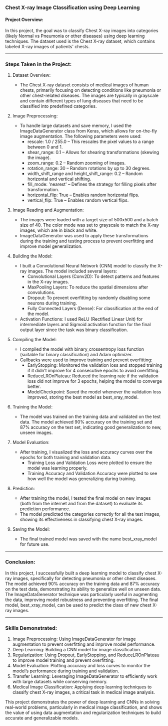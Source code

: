 ### Chest X-ray Image Classification using Deep Learning

#### Project Overview:
In this project, the goal was to classify Chest X-ray images into categories (likely Normal vs Pneumonia or other diseases) using deep learning techniques. The dataset used is the Chest X-ray dataset, which contains labeled X-ray images of patients' chests.

---

### Steps Taken in the Project:

1. Dataset Overview:
   - The Chest X-ray dataset consists of medical images of human chests, primarily focusing on detecting conditions like pneumonia or other chest-related diseases. The images are typically in grayscale and contain different types of lung diseases that need to be classified into predefined categories.

2. Image Preprocessing:
   - To handle large datasets and save memory, I used the ImageDataGenerator class from Keras, which allows for on-the-fly image augmentation. The following parameters were used:
     - rescale: 1.0 / 255.0 – This rescales the pixel values to a range between 0 and 1.
     - shear_range: 0.1 – Allows for shearing transformations (skewing the image).
     - zoom_range: 0.2 – Random zooming of images.
     - rotation_range: 30 – Random rotations by up to 30 degrees.
     - width_shift_range and height_shift_range: 0.2 – Random horizontal and vertical shifting.
     - fill_mode: 'nearest' – Defines the strategy for filling pixels after transformation.
     - horizontal_flip: True – Enables random horizontal flips.
     - vertical_flip: True – Enables random vertical flips.

3. Image Reading and Augmentation:
   - The images were loaded with a target size of 500x500 and a batch size of 40. The color mode was set to grayscale to match the X-ray images, which are in black and white.
   - ImageDataGenerator was used to apply these transformations during the training and testing process to prevent overfitting and improve model generalization.

4. Building the Model:
   - I built a Convolutional Neural Network (CNN) model to classify the X-ray images. The model included several layers:
     - Convolutional Layers (Conv2D): To detect patterns and features in the X-ray images.
     - MaxPooling Layers: To reduce the spatial dimensions after convolutions.
     - Dropout: To prevent overfitting by randomly disabling some neurons during training.
     - Fully Connected Layers (Dense): For classification at the end of the model.
   - Activation Functions: I used ReLU (Rectified Linear Unit) for intermediate layers and Sigmoid activation function for the final output layer since the task was binary classification.

5. Compiling the Model:
   - I compiled the model with binary_crossentropy loss function (suitable for binary classification) and Adam optimizer.
   - Callbacks were used to improve training and prevent overfitting:
     - EarlyStopping: Monitored the validation loss and stopped training if it didn’t improve for 4 consecutive epochs to avoid overfitting.
     - ReduceLROnPlateau: Reduced the learning rate if the validation loss did not improve for 3 epochs, helping the model to converge better.
     - ModelCheckpoint: Saved the model whenever the validation loss improved, storing the best model as best_xray_model.

6. Training the Model:
   - The model was trained on the training data and validated on the test data. The model achieved 90% accuracy on the training set and 87% accuracy on the test set, indicating good generalization to new, unseen images.

7. Model Evaluation:
   - After training, I visualized the loss and accuracy curves over the epochs for both training and validation data.
     - Training Loss and Validation Loss were plotted to ensure the model was learning properly.
     - Training Accuracy and Validation Accuracy were plotted to see how well the model was generalizing during training.

8. Prediction:
   - After training the model, I tested the final model on new images (both from the internet and from the dataset) to evaluate its prediction performance.
   - The model predicted the categories correctly for all the test images, showing its effectiveness in classifying chest X-ray images.

9. Saving the Model:
   - The final trained model was saved with the name best_xray_model for future use.

---

### Conclusion:

In this project, I successfully built a deep learning model to classify chest X-ray images, specifically for detecting pneumonia or other chest diseases. The model achieved 90% accuracy on the training data and 87% accuracy on the test data, demonstrating its ability to generalize well on unseen data. The ImageDataGenerator technique was particularly useful in augmenting the data, improving model robustness and preventing overfitting. The final model, best_xray_model, can be used to predict the class of new chest X-ray images.

---

### Skills Demonstrated:
1. Image Preprocessing: Using ImageDataGenerator for image augmentation to prevent overfitting and improve model performance.
2. Deep Learning: Building a CNN model for image classification.
3. Regularization: Using Dropout, EarlyStopping, and ReduceLROnPlateau to improve model training and prevent overfitting.
4. Model Evaluation: Plotting accuracy and loss curves to monitor the model’s performance during training and validation.
5. Transfer Learning: Leveraging ImageDataGenerator to efficiently work with large datasets while conserving memory.
6. Medical Image Classification: Applying deep learning techniques to classify chest X-ray images, a critical task in medical image analysis.

This project demonstrates the power of deep learning and CNNs in solving real-world problems, particularly in medical image classification, and shows the value of using data augmentation and regularization techniques to build accurate and generalizable models.
